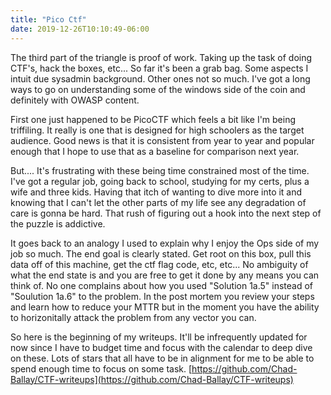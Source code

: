 ```yaml
---
title: "Pico Ctf"
date: 2019-12-26T10:10:49-06:00
---
```


The third part of the triangle is proof of work.  Taking up the task of doing CTF's, hack the boxes, etc...  So far it's been a grab bag.  Some aspects I intuit due sysadmin background.  Other ones not so much.  I've got a long ways to go on understanding some of the windows side of the coin and definitely with OWASP content.

First one just happened to be PicoCTF which feels a bit like I'm being triffiling.  It really is one that is designed for high schoolers as the target audience.  Good news is that it is consistent from year to year and popular enough that I hope to use that as a baseline for comparison next year.

But....  It's frustrating with these being time constrained most of the time.  I've got a regular job, going back to school, studying for my certs, plus a wife and three kids.  Having that itch of wanting to dive more into it and knowing that I can't let the other parts of my life see any degradation of care is gonna be hard.  That rush of figuring out a hook into the next step of the puzzle is addictive.  

It goes back to an analogy I used to explain why I enjoy the Ops side of my job so much.  The end goal is clearly stated.  Get root on this box, pull this data off of this machine, get the ctf flag code, etc, etc...  No ambiguity of what the end state is and you are free to get it done by any means you can think of.  No one complains about how you used "Solution 1a.5" instead of "Soulution 1a.6" to the problem.  In the post mortem you review your steps and learn how to reduce your MTTR but in the moment you have the ability to horizonitally attack the problem from any vector you can.  

So here is the beginning of my writeups.  It'll be infrequently updated for now since I have to budget time and focus with the calendar to deep dive on these.  Lots of stars that all have to be in alignment for me to be able to spend enough time to focus on some task.
[https://github.com/Chad-Ballay/CTF-writeups](https://github.com/Chad-Ballay/CTF-writeups)